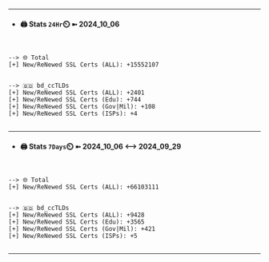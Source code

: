 

---
- #### 🖨️ **Stats** `24Hr`⏲️ ➼ 2024_10_06
```console


--> 🌐 Total
[+] New/ReNewed SSL Certs (ALL): +15552107


--> 🇧🇩 bd_ccTLDs
[+] New/ReNewed SSL Certs (ALL): +2401
[+] New/ReNewed SSL Certs (Edu): +744
[+] New/ReNewed SSL Certs (Gov|Mil): +108
[+] New/ReNewed SSL Certs (ISPs): +4


```

---
- #### 🖨️ **Stats** `7Days`⏲️ ➼ 2024_10_06 <--> 2024_09_29
```console


--> 🌐 Total
[+] New/ReNewed SSL Certs (ALL): +66103111


--> 🇧🇩 bd_ccTLDs
[+] New/ReNewed SSL Certs (ALL): +9428
[+] New/ReNewed SSL Certs (Edu): +3565
[+] New/ReNewed SSL Certs (Gov|Mil): +421
[+] New/ReNewed SSL Certs (ISPs): +5


```

---

